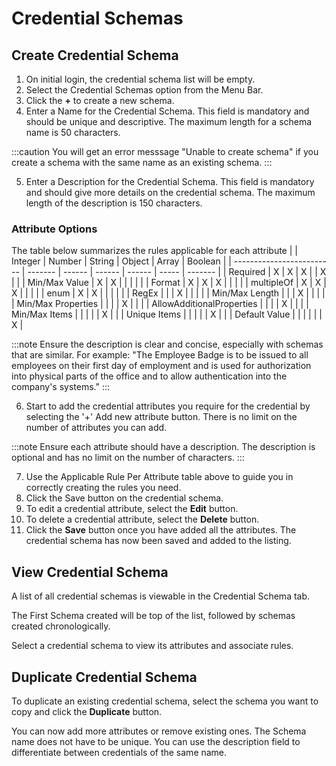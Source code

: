 # Credential Schemas

## Create Credential Schema

1. On initial login, the credential schema list will be empty.
2. Select the Credential Schemas option from the Menu Bar.
3. Click the **+** to create a new schema.
4. Enter a Name for the Credential Schema. This field is mandatory and should be unique and descriptive. The maximum length for a schema name is 50 characters.

:::caution
You will get an error messsage "Unable to create schema" if you create a schema with the same name as an existing schema.
:::

5. Enter a Description for the Credential Schema. This field is mandatory and should give more details on the credential schema. The maximum length of the description is 150 characters.

### Attribute Options
The table below summarizes the rules applicable for each attribute
|                           | Integer | Number | String | Object | Array | Boolean |
| ------------------------- | ------- | ------ | ------ | ------ | ----- | ------- |
| Required                  |    X    |   X    |   X    |        |   X   |         |
| Min/Max Value             |    X    |   X    |        |        |       |         |
| Format                    |    X    |   X    |   X    |        |       |         |
| multipleOf                |    X    |   X    |   X    |        |       |         |
| enum                      |    X    |   X    |        |        |       |         |
| RegEx                     |         |        |   X    |        |       |         |
| Min/Max Length            |         |        |   X    |        |       |         |
| Min/Max Properties        |         |        |        |   X    |       |         |
| AllowAdditionalProperties |         |        |        |   X    |       |         |
| Min/Max Items             |         |        |        |        |   X   |         |
| Unique Items              |         |        |        |        |   X   |         |
| Default Value             |         |        |        |        |       |    X    |

:::note
Ensure the description is clear and concise, especially with schemas that are similar.
For example: "The Employee Badge is to be issued to all employees on their first day of employment and is used for authorization into physical parts of the office and to allow authentication into the company's systems."
:::

6. Start to add the credential attributes you require for the credential by selecting the '+' Add new attribute button. There is no limit on the number of attributes you can add.

:::note
Ensure each attribute should have a description. The description is optional and has no limit on the number of characters.
:::

7. Use the Applicable Rule Per Attribute table above to guide you in correctly creating the rules you need.
8. Click the Save button on the credential schema.
9. To edit a credential attribute, select the **Edit** button.
10. To delete a credential attribute, select the **Delete** button.
11. Click the **Save** button once you have added all the attributes. The credential schema has now been saved and added to the listing.


## View Credential Schema
A list of all credential schemas is viewable in the Credential Schema tab.

The First Schema created will be top of the list, followed by schemas created chronologically.

Select a credential schema to view its attributes and associate rules.


## Duplicate Credential Schema
To duplicate an existing credential schema, select the schema you want to copy and click the **Duplicate** button.

You can now add more attributes or remove existing ones. The Schema name does not have to be unique. You can use the description field to differentiate between credentials of the same name.
